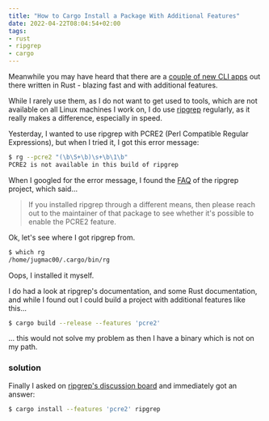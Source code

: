 ```yaml
---
title: "How to Cargo Install a Package With Additional Features"
date: 2022-04-22T08:04:54+02:00
tags:
- rust
- ripgrep
- cargo
---
```


Meanwhile you may have heard that there are a
[couple of new CLI apps](https://jvns.ca/blog/2022/04/12/a-list-of-new-ish--command-line-tools/)
out there written in Rust - blazing fast and with additional features.

While I rarely use them, as I do not want to get used to tools,
which are not available on all Linux machines I work on,
I do use [ripgrep](https://github.com/BurntSushi/ripgrep) regularly,
as it really makes a difference,
especially in speed.

Yesterday, I wanted to use ripgrep with PCRE2 (Perl Compatible Regular Expressions),
but when I tried it, I got this error message:

```bash
$ rg --pcre2 "(\b\S+\b)\s+\b\1\b"
PCRE2 is not available in this build of ripgrep
```

When I googled for the error message, I found the
[FAQ](https://github.com/BurntSushi/ripgrep/blob/master/FAQ.md#how-do-i-use-lookaround-andor-backreferences)
of the ripgrep project, which said...

> If you installed ripgrep through a different means,
> then please reach out to the maintainer of that package to see
> whether it's possible to enable the PCRE2 feature.

Ok, let's see where I got ripgrep from.

```bash
$ which rg
/home/jugmac00/.cargo/bin/rg
```

Oops, I installed it myself.

I do had a look at ripgrep's documentation, and some Rust documentation,
and while I found out I could build a project with additional features like this...

```bash
$ cargo build --release --features 'pcre2'
```

... this would not solve my problem as then I have a binary which is not on my path.

### solution

Finally I asked on [ripgrep's discussion board](https://github.com/BurntSushi/ripgrep/discussions/2190)
and immediately got an answer:

```bash
$ cargo install --features 'pcre2' ripgrep
```
